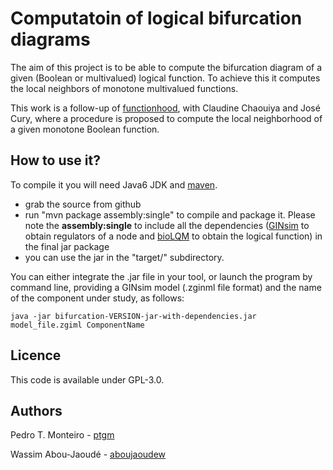 Computatoin of logical bifurcation diagrams
===========================================

The aim of this project is to be able to compute the bifurcation diagram of a given (Boolean or multivalued) logical function. To achieve this it computes the local neighbors of monotone multivalued functions.

This work is a follow-up of [functionhood](https://github.com/ptgm/functionhood), with Claudine Chaouiya and José Cury, where a procedure is proposed to compute the local neighborhood of a given monotone Boolean function.

How to use it?
--------------

To compile it you will need Java6 JDK and [maven](http://maven.apache.org/).

* grab the source from github
* run "mvn package assembly:single" to compile and package it. Please note the **assembly:single** to include all the dependencies ([GINsim](http://ginsim.org) to obtain regulators of a node and [bioLQM](http://github.com/colomoto/biolqm) to obtain the logical function) in the final jar package
* you can use the jar in the "target/" subdirectory.

You can either integrate the .jar file in your tool, or launch the program by command line, providing a GINsim model (.zginml file format) and the name of the component under study, as follows:

    java -jar bifurcation-VERSION-jar-with-dependencies.jar model_file.zgiml ComponentName

Licence
-------

This code is available under GPL-3.0.


Authors
-------

Pedro T. Monteiro - [ptgm](https://github.com/ptgm)

Wassim Abou-Jaoudé - [aboujaoudew](https://github.com/aboujaoudew)
